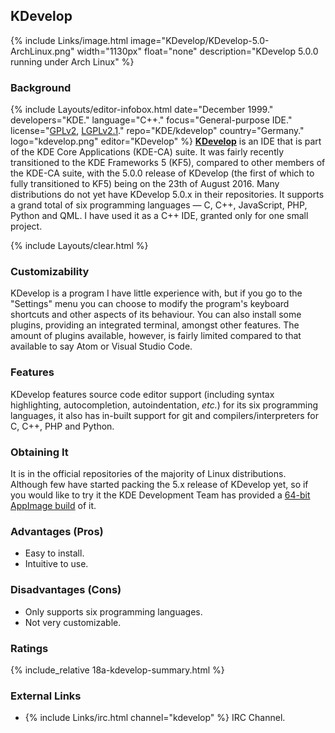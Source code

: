 ## KDevelop
{% include Links/image.html image="KDevelop/KDevelop-5.0-ArchLinux.png" width="1130px" float="none" description="KDevelop 5.0.0 running under Arch Linux" %}

### Background
{% include Layouts/editor-infobox.html date="December 1999." developers="KDE." language="C++." focus="General-purpose IDE." license="<a href='https://github.com/KDE/kdevelop/blob/master/COPYING' link='_blank'>GPLv2</a>, <a href='https://github.com/KDE/kdevelop/blob/master/COPYING.LIB' link='_blank'>LGPLv2.1</a>." repo="KDE/kdevelop" country="Germany." logo="kdevelop.png" editor="KDevelop" %}
[**KDevelop**](https://www.kdevelop.org/) is an IDE that is part of the KDE Core Applications (KDE-CA) suite. It was fairly recently transitioned to the KDE Frameworks 5 (KF5), compared to other members of the KDE-CA suite, with the 5.0.0 release of KDevelop (the first of which to fully transitioned to KF5) being on the 23th of August 2016. Many distributions do not yet have KDevelop 5.0.x in their repositories. It supports a grand total of six programming languages &mdash; C, C++, JavaScript, PHP, Python and QML. I have used it as a C++ IDE, granted only for one small project.

{% include Layouts/clear.html %}<br/>

### Customizability
KDevelop is a program I have little experience with, but if you go to the "Settings" menu you can choose to modify the program's keyboard shortcuts and other aspects of its behaviour. You can also install some plugins, providing an integrated terminal, amongst other features. The amount of plugins available, however, is fairly limited compared to that available to say Atom or Visual Studio Code.

### Features
KDevelop features source code editor support (including syntax highlighting, autocompletion, autoindentation, *etc.*) for its six programming languages, it also has in-built support for git and compilers/interpreters for C, C++, PHP and Python.

### Obtaining It
It is in the official repositories of the majority of Linux distributions. Although few have started packing the 5.x release of KDevelop yet, so if you would like to try it the KDE Development Team has provided a [64-bit AppImage build](http://download.kde.org/stable/kdevelop/5.0.1/bin/linux/KDevelop-5.0.1-x86_64.AppImage) of it.

### Advantages (Pros)
* Easy to install.
* Intuitive to use.

### Disadvantages (Cons)
* Only supports six programming languages.
* Not very customizable.

### Ratings
{% include_relative 18a-kdevelop-summary.html %}

### External Links
* {% include Links/irc.html channel="kdevelop" %} IRC Channel.
